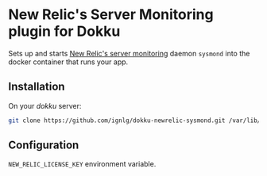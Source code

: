# New Relic's Server Monitoring plugin for Dokku

Sets up and starts [New Relic's server monitoring](http://newrelic.com/server-monitoring) daemon `sysmond` into the docker container that runs your app.

## Installation

On your _dokku_ server:
```sh
git clone https://github.com/ignlg/dokku-newrelic-sysmond.git /var/lib/dokku/plugins/newrelic-sysmond
```

## Configuration

`NEW_RELIC_LICENSE_KEY` environment variable.
